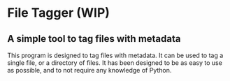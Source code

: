 # File Tagger (WIP)
## A simple tool to tag files with metadata
This program is designed to tag files with metadata. It can be used to tag a single file, or a directory of files. It has been designed to be as easy to use as possible, and to not require any knowledge of Python.

